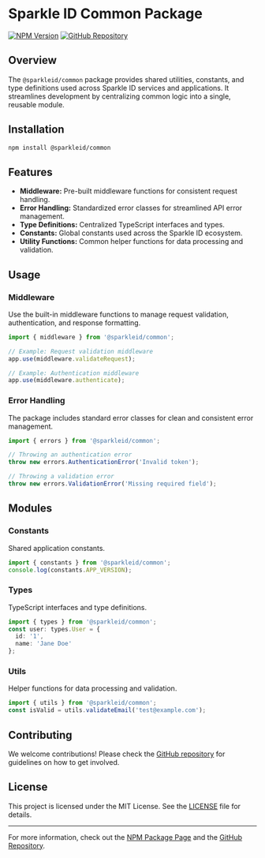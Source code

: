 # Sparkle ID Common Package

[![NPM Version](https://img.shields.io/npm/v/@sparkleid/common)](https://www.npmjs.com/package/@sparkleid/common)
[![GitHub Repository](https://img.shields.io/github/stars/Sparkle-ID/common?style=social)](https://github.com/Sparkle-ID/common)

## Overview
The `@sparkleid/common` package provides shared utilities, constants, and type definitions used across Sparkle ID services and applications. It streamlines development by centralizing common logic into a single, reusable module.

## Installation

```bash
npm install @sparkleid/common
```

## Features
- **Middleware:** Pre-built middleware functions for consistent request handling.
- **Error Handling:** Standardized error classes for streamlined API error management.
- **Type Definitions:** Centralized TypeScript interfaces and types.
- **Constants:** Global constants used across the Sparkle ID ecosystem.
- **Utility Functions:** Common helper functions for data processing and validation.

## Usage

### Middleware
Use the built-in middleware functions to manage request validation, authentication, and response formatting.

```typescript
import { middleware } from '@sparkleid/common';

// Example: Request validation middleware
app.use(middleware.validateRequest);

// Example: Authentication middleware
app.use(middleware.authenticate);
```

### Error Handling
The package includes standard error classes for clean and consistent error management.

```typescript
import { errors } from '@sparkleid/common';

// Throwing an authentication error
throw new errors.AuthenticationError('Invalid token');

// Throwing a validation error
throw new errors.ValidationError('Missing required field');
```

## Modules

### Constants
Shared application constants.
```typescript
import { constants } from '@sparkleid/common';
console.log(constants.APP_VERSION);
```

### Types
TypeScript interfaces and type definitions.
```typescript
import { types } from '@sparkleid/common';
const user: types.User = {
  id: '1',
  name: 'Jane Doe'
};
```

### Utils
Helper functions for data processing and validation.
```typescript
import { utils } from '@sparkleid/common';
const isValid = utils.validateEmail('test@example.com');
```

## Contributing
We welcome contributions! Please check the [GitHub repository](https://github.com/Sparkle-ID/common) for guidelines on how to get involved.

## License
This project is licensed under the MIT License. See the [LICENSE](https://github.com/Sparkle-ID/common/blob/main/LICENSE) file for details.

---
For more information, check out the [NPM Package Page](https://www.npmjs.com/package/@sparkleid/common) and the [GitHub Repository](https://github.com/Sparkle-ID/common).

